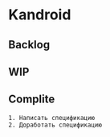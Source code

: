 # Kandroid

## Backlog

## WIP

## Complite

    1. Написать спецификацию
    2. Доработать спецификацию
